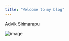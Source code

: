 ```yaml
---
title: "Welcome to my blog"
---
```


Advik Sirimarapu

![image](https://user-images.githubusercontent.com/57017158/121988096-c11a8b80-cd67-11eb-8d36-7f0a19e52189.png)




